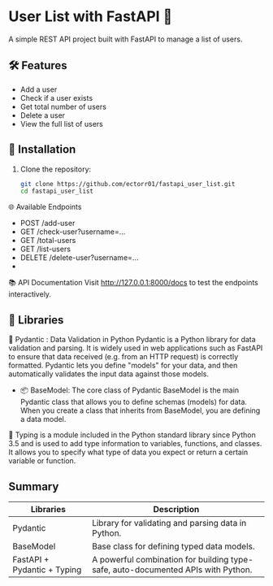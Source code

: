 # User List with FastAPI 🚀

A simple REST API project built with FastAPI to manage a list of users.

## 🛠 Features

- Add a user  
- Check if a user exists  
- Get total number of users  
- Delete a user  
- View the full list of users  

## 🔧 Installation

1. Clone the repository:
    ```bash
   git clone https://github.com/ectorr01/fastapi_user_list.git
   cd fastapi_user_list
   ```
   

🌐 Available Endpoints

  - POST /add-user
  - GET /check-user?username=...
  - GET /total-users
  - GET /list-users
  - DELETE /delete-user?username=...
  - 

    
📚 API Documentation
Visit http://127.0.0.1:8000/docs to test the endpoints interactively.

## 📌 Libraries

🧠 Pydantic : Data Validation in Python Pydantic is a Python library for data validation and parsing. It is widely used in web applications such as FastAPI to ensure that data received (e.g. from an HTTP request) is correctly formatted. 
Pydantic lets you define "models" for your data, and then automatically validates the input data against those models.

- 📦 BaseModel: The core class of Pydantic
BaseModel is the main Pydantic class that allows you to define schemas (models) for data. When you create a class that inherits from BaseModel, you are defining a data model.


🧠 Typing is a module included in the Python standard library since Python 3.5 and is used to add type information to variables, functions, and classes.
It allows you to specify what type of data you expect or return a certain variable or function.

## Summary

| Libraries      | Description |
| ----------- | ----------- |
| Pydantic      | Library for validating and parsing data in Python.|
| BaseModel   | Base class for defining typed data models.| |
| FastAPI + Pydantic + Typing | A powerful combination for building type-safe, auto-documented APIs with Python.|


